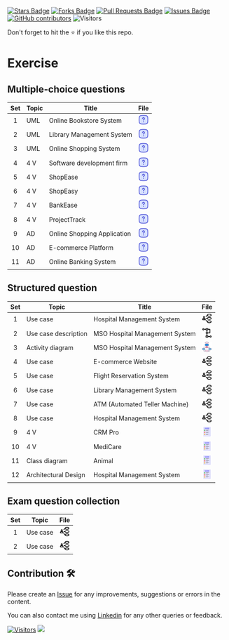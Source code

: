 <a href="https://github.com/drshahizan/software-engineering/stargazers"><img src="https://img.shields.io/github/stars/drshahizan/software-engineering" alt="Stars Badge"/></a>
<a href="https://github.com/drshahizan/software-engineering/network/members"><img src="https://img.shields.io/github/forks/drshahizan/software-engineering" alt="Forks Badge"/></a>
<a href="https://github.com/drshahizan/software-engineering/pulls"><img src="https://img.shields.io/github/issues-pr/drshahizan/software-engineering" alt="Pull Requests Badge"/></a>
<a href="https://github.com/drshahizan/software-engineering"><img src="https://img.shields.io/github/issues/drshahizan/software-engineering" alt="Issues Badge"/></a>
<a href="https://github.com/drshahizan/software-engineering/graphs/contributors"><img alt="GitHub contributors" src="https://img.shields.io/github/contributors/drshahizan/software-engineering?color=2b9348"></a>
![Visitors](https://api.visitorbadge.io/api/visitors?path=https%3A%2F%2Fgithub.com%2Fdrshahizan%2Fsoftware-engineering&labelColor=%23d9e3f0&countColor=%23697689&style=flat)

Don't forget to hit the :star: if you like this repo.

# Exercise

## Multiple-choice questions
| Set | Topic |  Title |File |
| :-----: |  ------ | ------ | :-----: | 
| 1 | UML | Online Bookstore System | <a href="./uml/mcq/mcq1.md" ><img src="../images/question.svg" width="24px" height="24px" ></a> |
| 2 | UML | Library Management System | <a href="./uml/mcq/mcq2.md" ><img src="../images/question.svg" width="24px" height="24px" ></a> | 
| 3 | UML | Online Shopping System | <a href="./uml/mcq/mcq3.md" ><img src="../images/question.svg" width="24px" height="24px" ></a> | 
| 4 | 4 V | Software development firm | <a href="./val/mcq4.md" ><img src="../images/question.svg" width="24px" height="24px" ></a> | 
| 5 | 4 V | ShopEase | <a href="./val/mcq5.md" ><img src="../images/question.svg" width="24px" height="24px" ></a> | 
| 6 | 4 V | ShopEasy | <a href="./val/mcq6.md" ><img src="../images/question.svg" width="24px" height="24px" ></a> | 
| 7 | 4 V | BankEase | <a href="./val/mcq7.md" ><img src="../images/question.svg" width="24px" height="24px" ></a> | 
| 8 | 4 V | ProjectTrack | <a href="./val/mcq8.md" ><img src="../images/question.svg" width="24px" height="24px" ></a> | 
| 9 | AD | Online Shopping Application | <a href="./ad/mcq9.md" ><img src="../images/question.svg" width="24px" height="24px" ></a> | 
| 10 | AD | E-commerce Platform | <a href="./ad/mcq10.md" ><img src="../images/question.svg" width="24px" height="24px" ></a> | 
| 11 | AD | Online Banking System | <a href="./ad/mcq11.md" ><img src="../images/question.svg" width="24px" height="24px" ></a> | 

## Structured question
| Set | Topic |  Title |File |
| :-----: |  ------ | ------ | :-----: | 
| 1 | Use case | Hospital Management System | <a href="./uml/uc/uc1.md" ><img src="../images/ucase.png" width="24px" height="24px" ></a> |
| 2 | Use case description| MSO Hospital Management System | <a href="./uml/uc/ucd1.md" ><img src="../images/ad.png" width="24px" height="24px" ></a> | 
| 3 | Activity diagram| MSO Hospital Management System | <a href="./uml/uc/ad1.md" ><img src="../images/flowchart.png" width="24px" height="24px" ></a> | 
| 4 | Use case | E-commerce Website | <a href="./uml/uc/uc2.md" ><img src="../images/ucase.png" width="24px" height="24px" ></a> | 
| 5 | Use case | Flight Reservation System | <a href="./uml/uc/uc3.md" ><img src="../images/ucase.png" width="24px" height="24px" ></a> | 
| 6 | Use case | Library Management System | <a href="./uml/uc/uc4.md" ><img src="../images/ucase.png" width="24px" height="24px" ></a> | 
| 7 | Use case | ATM (Automated Teller Machine) | <a href="./uml/uc/uc5.md" ><img src="../images/ucase.png" width="24px" height="24px" ></a> | 
| 8 | Use case | Hospital Management System | <a href="./uml/uc/uc6.md" ><img src="../images/ucase.png" width="24px" height="24px" ></a> | 
| 9 | 4 V | CRM Pro | <a href="./val/val1.md" ><img src="../images/test.png" width="24px" height="24px" ></a> | 
| 10 | 4 V | MediCare | <a href="./val/val2.md" ><img src="../images/test.png" width="24px" height="24px" ></a> | 
| 11 | Class diagram| Animal | <a href="./uml/uc/cd1.md" ><img src="../images/test.png" width="24px" height="24px" ></a> | 
| 12 | Architectural Design | Hospital Management System | <a href="./ad/ad2.md" ><img src="../images/test.png" width="24px" height="24px" ></a> | 

## Exam question collection

| Set | Topic |File |
| :-----: |  ------   | :-----: | 
| 1 | Use case  | <a href="./exam/struc1.md" ><img src="../images/ucase.png" width="24px" height="24px" ></a> |
| 2 | Use case  | <a href="./exam/struc2.md" ><img src="../images/ucase.png" width="24px" height="24px" ></a> |

## Contribution 🛠️
Please create an [Issue](https://github.com/drshahizan/software-engineering/issues) for any improvements, suggestions or errors in the content.

You can also contact me using [Linkedin](https://www.linkedin.com/in/drshahizan/) for any other queries or feedback.

[![Visitors](https://api.visitorbadge.io/api/visitors?path=https%3A%2F%2Fgithub.com%2Fdrshahizan&labelColor=%23697689&countColor=%23555555&style=plastic)](https://visitorbadge.io/status?path=https%3A%2F%2Fgithub.com%2Fdrshahizan)
![](https://hit.yhype.me/github/profile?user_id=81284918)


